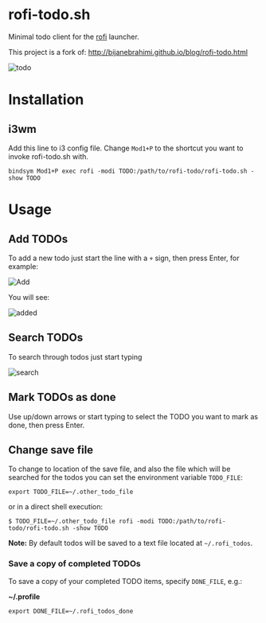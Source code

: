 # rofi-todo.sh

Minimal todo client for the [rofi](https://github.com/DaveDavenport/rofi) launcher.

This project is a fork of: http://bijanebrahimi.github.io/blog/rofi-todo.html

![todo](screenshots/todos.png)



# Installation

## i3wm

Add this line to i3 config file. Change `Mod1+P` to the shortcut you want to invoke rofi-todo.sh with.

```
bindsym Mod1+P exec rofi -modi TODO:/path/to/rofi-todo/rofi-todo.sh -show TODO
```


# Usage

## Add TODOs

To add a new todo just start the line with a `+` sign, then press Enter, for example:

![Add](screenshots/add-todo.png)


You will see:

![added](screenshots/added-todo.png)


## Search TODOs

To search through todos just start typing 

![search](screenshots/search-todo.png)

## Mark TODOs as done

Use up/down arrows or start typing to select the TODO you want to mark as done, then press Enter.


## Change save file

To change to location of the save file, and also the file which will be searched for the todos you
can set the environment variable `TODO_FILE`:

```
export TODO_FILE=~/.other_todo_file
```

or in a direct shell execution:

```
$ TODO_FILE=~/.other_todo_file rofi -modi TODO:/path/to/rofi-todo/rofi-todo.sh -show TODO
```

 **Note:**  By default todos will be saved to a text file located at `~/.rofi_todos`.

### Save a copy of completed TODOs

To save a copy of your completed TODO items, specify `DONE_FILE`, e.g.:

**~/.profile**
```
export DONE_FILE=~/.rofi_todos_done
```

